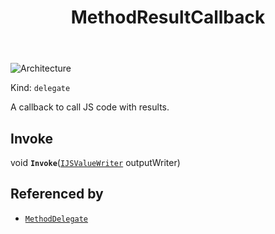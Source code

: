 ﻿---
id: MethodResultCallback
title: MethodResultCallback
---

![Architecture](https://img.shields.io/badge/architecture-new_&_old-green)

Kind: `delegate`

A callback to call JS code with results.

## Invoke
void **`Invoke`**([`IJSValueWriter`](IJSValueWriter) outputWriter)

## Referenced by
- [`MethodDelegate`](MethodDelegate)

